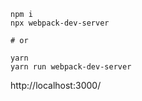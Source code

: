 ```
npm i
npx webpack-dev-server

# or

yarn
yarn run webpack-dev-server
```

http://localhost:3000/
